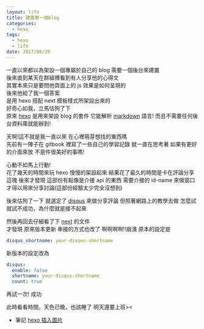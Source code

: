 ```yaml
---
layout: life
title: 建置第一個blog
categories:
  - hexo
tags:
  - hexo
  - life
date: 2017/06/20
---
```


一直以來都以為架設一個專屬於自己的 blog 需要一個後台來建置  
後來直到某天在群組裡看到有人分享他的心得文  
其實本來只是要問他頁面上的 js 效果是如何呈現的  
後來他給了我一個答案  
是用 hexo 搭配 next 模板樣式所架設出來的  
好奇心如我，立馬估狗了下  
原來 [hexo](https://hexo.io/zh-tw/docs/) 是用來架設 blog 的套件 它能解析 [markdown](https://www.markdownguide.org/cheat-sheet) 語言!
而且不需要任何後台資料庫就能辦到!

天啊!這不就是我一直以來 在心裡萌芽想找的東西嗎  
先前有一陣子在 gitbook 裡寫了一些自己的學習記錄
就一直在思考著 如果有更好的介面來放 不是件很美好的事嗎!

心動不如馬上行動!  
花了幾天的時間來玩 hexo
慢慢的架設起來
結果花了最久的時間是卡在評論分享這塊
後來才發現 這部份有點像是介接 api 的東西
需要介接的 id-name 來做窗口才得以用來分享討論(這部份經驗太少完全沒想到)

後來估狗了一下 就選定了 [disqus](https://disqus.com/) 來做分享評論
但照著網路上的教學去做 怎麼試就試不成功，為什麼就是接不起來

然後再回去仔細看了下 [next](https://theme-next.iissnan.com/) 的文件  
才發現 原來版本更新 串接的方式也改了
啊啊啊啊!!崩潰
原本的設定是

```yml
disqus_shortname: your-disqus-shortname
```

新版本的設定改為

```yml
disqus:
  enable: false
  shortname: your-disqus-shortname
  count: true
```

再試一次! 成功

此時看看時間，天色已晚，也該睡了 明天還要上班><

- 筆記 [hexo 插入圖片](https://yanyinhong.github.io/2017/05/02/How-to-insert-image-in-hexo-post/)
